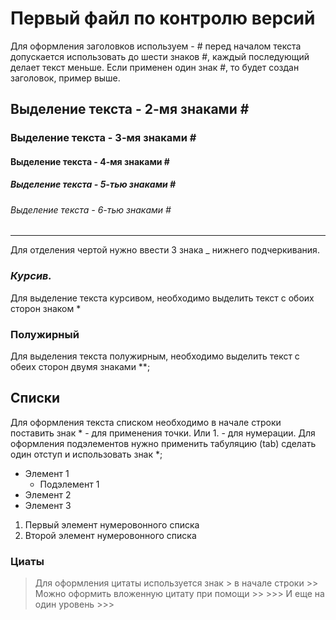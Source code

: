 # Первый файл по контролю версий

Для оформления заголовков используем - #  перед началом текста
допускается использовать до шести знаков #, каждый последующий делает текст меньше. Если применен один знак #, то будет создан заголовок, пример выше.


## Выделение текста - 2-мя знаками \#
### Выделение текста - 3-мя знаками \#
#### Выделение текста - 4-мя знаками \#
##### Выделение текста - 5-тью знаками \#
###### Выделение текста - 6-тью знаками \#
___

Для отделения чертой нужно ввести 3 знака _ нижнего подчеркивания. 

### *Курсив.*
Для выделение текста курсивом, необходимо выделить текст с обоих сторон знаком *

### **Полужирный** 
Для выделения текста полужирным, необходимо выделить текст с обеих сторон двумя знаками **;

## Списки

Для оформления текста списком необходимо в начале строки поставить знак * - для применения точки. Или 1. - для нумерации. Для оформления подэлементов нужно применить табуляцию (tab) сделать один отступ и использовать знак *;

* Элемент 1
    * Подэлемент 1
* Элемент 2
* Элемент 3

1. Первый элемент нумеровонного списка
2. Второй элемент нумеровонного списка

### Циаты 
> Для оформления цитаты используется знак > в начале строки
    >> Можно оформить вложенную цитату при помощи >>
    >>> И еще на один уровень >>>

